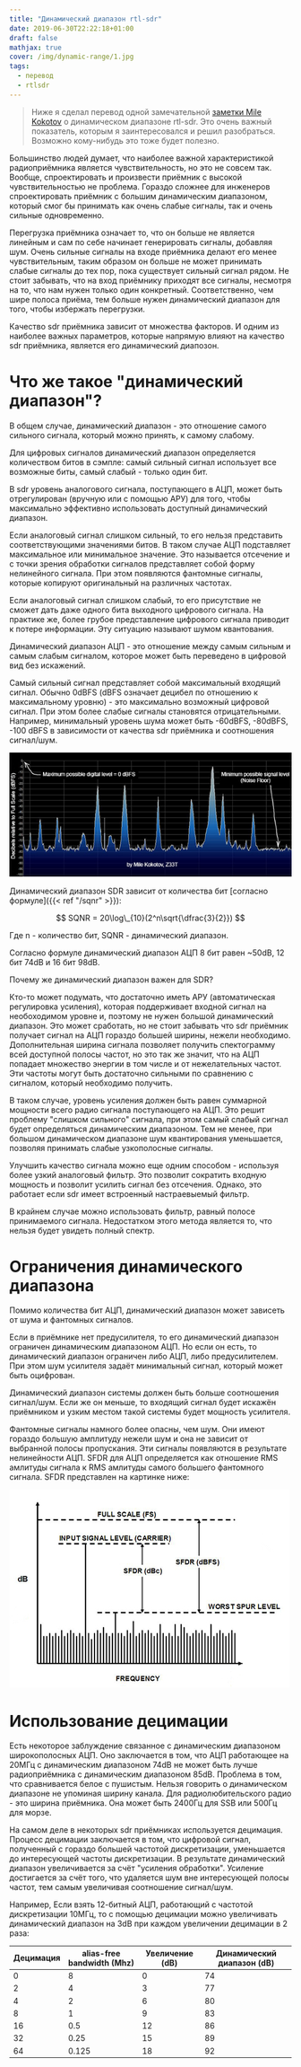 ```yaml
---
title: "Динамический диапазон rtl-sdr"
date: 2019-06-30T22:22:18+01:00
draft: false
mathjax: true
cover: /img/dynamic-range/1.jpg
tags:
  - перевод
  - rtlsdr
---
```

> Ниже я сделал перевод одной замечательной [заметки Mile Kokotov](https://www.qsl.net/z33t/dynamic_range_eng.html) о динамическом диапазоне rtl-sdr. Это очень важный показатель, которым я заинтересовался и решил разобраться. Возможно кому-нибудь это тоже будет полезно.

Большинство людей думает, что наиболее важной характеристикой радиоприёмника является чувствительность, но это не совсем так. Вообще, спроектировать и произвести приёмник с высокой чувствительностью не проблема. Гораздо сложнее для инженеров спроектировать приёмник с большим динамическим диапазоном, который смог бы принимать как очень слабые сигналы, так и очень сильные одновременно.

Перегрузка приёмника означает то, что он больше не является линейным и сам по себе начинает генерировать сигналы, добавляя шум. Очень сильные сигналы на входе приёмника делают его менее чувствительным, таким образом он больше не может принимать слабые сигналы до тех пор, пока существует сильный сигнал рядом. Не стоит забывать, что на вход приёмнику приходят все сигналы, несмотря на то, что нам нужен только один конкретный. Соответственно, чем шире полоса приёма, тем больше нужен динамический диапазон для того, чтобы избержать перегрузки.

Качество sdr приёмника зависит от множества факторов. И одним из наиболее важных параметров, которые напрямую влияют на качество sdr приёмника, является его динамический диапозон.

# Что же такое "динамический диапазон"?

В общем случае, динамический диапазон - это отношение самого сильного сигнала, который можно принять, к самому слабому.

Для цифровых сигналов динамический диапазон определяется количеством битов в сэмпле: самый сильный сигнал использует все возможные биты, самый слабый - только один бит.

В sdr уровень аналогового сигнала, поступающего в АЦП, может быть отрегулирован (вручную или с помощью АРУ) для того, чтобы максимально эффективно использовать доступный динамический диапазон. 

Если аналоговый сигнал слишком сильный, то его нельзя представить соответствующими значениями битов. В таком случае АЦП подставляет максимальное или минимальное значение. Это называется отсечение и с точки зрения обработки сигналов представляет собой форму нелинейного сигнала. При этом появляются фантомные сигналы, которые копируют оригинальный на различных частотах.

Если аналоговый сигнал слишком слабый, то его присутствие не сможет дать даже одного бита выходного цифрового сигнала. На практике же, более грубое представление цифрового сигнала приводит к потере информации. Эту ситуацию называют шумом квантования.

Динамический диапазон АЦП - это отношение между самым сильным и самым слабым сигналом, которое может быть переведено в цифровой вид без искажений.

Самый сильный сигнал представляет собой максимальный входящий сигнал. Обычно 0dBFS (dBFS означает децибел по отношению к максимальному уровню) - это максимально возможный цифровой сигнал. При этом более слабые сигналы становятся отрицательными. Например, минимальный уровень шума может быть -60dBFS, -80dBFS, -100 dBFS в зависимости от качества sdr приёмника и соотношения сигнал/шум.

![](/img/dynamic-range/1.jpg)

Динамический диапазон SDR зависит от количества бит [согласно формуле]({{< ref "/sqnr" >}}):

$$
SQNR = 20\log\_{10}(2^n\sqrt{\dfrac{3}{2}})
$$

Где n - количество бит, SQNR - динамический диапазон.

Согласно формуле динамический диапазон АЦП 8 бит равен ~50dB, 12 бит 74dB и 16 бит 98dB.

Почему же динамический диапазон важен для SDR?

Кто-то может подумать, что достаточно иметь АРУ (автоматическая регулировка усиления), которая поддерживает входной сигнал на необоходимом уровне и, поэтому не нужен большой динамический диапазон. Это может сработать, но не стоит забывать что sdr приёмник получает сигнал на АЦП гораздо большей ширины, нежели необходимо. Дополнительная ширина сигнала позволяет получить спектограмму всей доступной полосы частот, но это так же значит, что на АЦП попадает множество энергии в том числе и от нежелательных частот. Эти частоты могут быть достаточно сильными по сравнению с сигналом, который необходимо получить.

В таком случае, уровень усиления должен быть равен суммарной мощности всего радио сигнала поступающего на АЦП. Это решит проблему "слишком сильного" сигнала, при этом самый слабый сигнал будет определяться динамическим диапазоном. Тем не менее, при большом динамическом диапазоне шум квантирования уменьшается, позволяя принимать слабые узкополосные сигналы.

Улучшить качество сигнала можно еще одним способом - используя более узкий аналоговый фильтр. Это позволит сократить входную мощность и позволит усилить сигнал без отсечения. Однако, это работает если sdr имеет встроенный настраевыемый фильтр.

В крайнем случае можно использовать фильтр, равный полосе принимаемого сигнала. Недостатком этого метода является то, что нельзя будет увидеть полный спектр.

# Ограничения динамического диапазона

Помимо количества бит АЦП, динамический диапазон может зависеть от шума и фантомных сигналов.

Если в приёмнике нет предусилителя, то его динамический диапазон ограничен динамическим диапазоном АЦП. Но если он есть, то динамический диапазон ограничен либо АЦП, либо предусилителем. При этом шум усилителя задаёт минимальный сигнал, который может быть оцифрован.

Динамический диапазон системы должен быть больше соотношения сигнал/шум. Если же он меньше, то входящий сигнал будет искажён приёмником и узким местом такой системы будет мощность усилителя.

Фантомные сигналы намного более опасны, чем шум. Они имеют гораздо большую амплитуду нежели шум и она не зависит от выбранной полосы пропускания. Эти сигналы появляются в результате нелинейности АЦП. SFDR для АЦП определяется как отношение RMS амлитуды сигнала к RMS амлитуды самого большего фантомного сигнала. SFDR представлен на картинке ниже:

![SFDR](/img/dynamic-range/sfdr.jpg)

# Использование децимации 

Есть некоторое заблуждение связанное с динамическим диапазоном широкополосных АЦП. Оно заключается в том, что АЦП работающее на 20МГц с динамическим диапазоном 74dB не может быть лучше радиоприёмника с динамическим диапазоном 85dB. Проблема в том, что сравнивается белое с пушистым. Нельзя говорить о динамическом диапазоне не упоминая ширину канала. Для радиолюбительского радио - это ширина приёмника. Она может быть 2400Гц для SSB или 500Гц для морзе. 

На самом деле в некоторых sdr приёмниках используется децимация. Процесс децимации заключается в том, что цифровой сигнал, полученный с гораздо большей частотой дискретизации, уменьшается до интересующей частоты дискретизации. В результате динамический диапазон увеличивается за счёт "усиления обработки". Усиление достигается за счёт того, что удаляется шум вне интересующей полосы частот, тем самым увеличивая соотношение сигнал/шум.

Например, Если взять 12-битный АЦП, работающий с частотой дискретизации 10МГц, то с помощью децимации можно увеличивать динамический диапазон на 3dB при каждом увеличении децимации в 2 раза:

<table>
<thead>
	<tr>
		<th>Децимация</th>
		<th>alias-free bandwidth (Mhz)</th>
		<th>Увеличение (dB)</th>
		<th>Динамический диапазон (dB)</th>
	</tr>
</thead>
<tbody>
	<tr>
		<td>0</td>
		<td>8</td>
		<td>0</td>
		<td>74</td>
	</tr>
	<tr>
		<td>2</td>
		<td>4</td>
		<td>3</td>
		<td>77</td>
	</tr>
	<tr>
		<td>4</td>
		<td>2</td>
		<td>6</td>
		<td>80</td>
	</tr>
	<tr>
		<td>8</td>
		<td>1</td>
		<td>9</td>
		<td>83</td>
	</tr>
	<tr>
		<td>16</td>
		<td>0.5</td>
		<td>12</td>
		<td>86</td>
	</tr>
	<tr>
		<td>32</td>
		<td>0.25</td>
		<td>15</td>
		<td>89</td>
	</tr>
	<tr>
		<td>64</td>
		<td>0.125</td>
		<td>18</td>
		<td>92</td>
	</tr>
</tbody>
</table>
